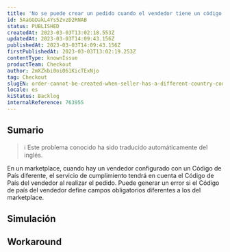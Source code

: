 ```yaml
---
title: 'No se puede crear un pedido cuando el vendedor tiene un código de país diferente.'
id: 5AaGGDakL4Ys5ZvzD2RNAB
status: PUBLISHED
createdAt: 2023-03-03T13:02:18.553Z
updatedAt: 2023-03-03T14:09:43.156Z
publishedAt: 2023-03-03T14:09:43.156Z
firstPublishedAt: 2023-03-03T13:02:19.253Z
contentType: knownIssue
productTeam: Checkout
author: 2mXZkbi0oi061KicTExNjo
tag: Checkout
slugEN: order-cannot-be-created-when-seller-has-a-different-country-code
locale: es
kiStatus: Backlog
internalReference: 763955
---
```


## Sumario

>ℹ️ Este problema conocido ha sido traducido automáticamente del inglés.


En un marketplace, cuando hay un vendedor configurado con un Código de País diferente, el servicio de cumplimiento tendrá en cuenta el Código de País del vendedor al realizar el pedido. Puede generar un error si el Código de país del vendedor define campos obligatorios diferentes a los del marketplace.


##

## Simulación



## Workaround



